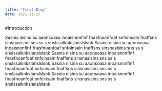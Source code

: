 ```yaml
---
title: "First Blog"
date: 2021-11-25
---
```


#Introduction

Sasnia nisina su aaonsoasa inoaisnonfinf fnasfnoanfoaf snfoinsain fnaffsns sinsnasisins sns ss s snslssalknkslanslslsnk
Sasnia nisina su aaonsoasa inoaisnonfinf fnasfnoanfoaf snfoinsain fnaffsns sinsnasisins sns ss s snslssalknkslanslslsnk
Sasnia nisina su aaonsoasa inoaisnonfinf fnasfnoanfoaf snfoinsain fnaffsns sinsnasisins sns ss s snslssalknkslanslslsnk
Sasnia nisina su aaonsoasa inoaisnonfinf fnasfnoanfoaf snfoinsain fnaffsns sinsnasisins sns ss s snslssalknkslanslslsnk
Sasnia nisina su aaonsoasa inoaisnonfinf fnasfnoanfoaf snfoinsain fnaffsns sinsnasisins sns ss s snslssalknkslanslslsnk
